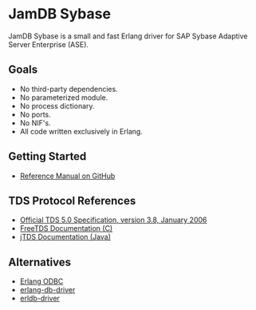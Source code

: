 JamDB Sybase
===============

JamDB Sybase is a small and fast Erlang driver for SAP Sybase Adaptive Server Enterprise (ASE).

Goals
-----

* No third-party dependencies.
* No parameterized module.
* No process dictionary.
* No ports.
* No NIF's.
* All code written exclusively in Erlang.

Getting Started
-----
* [Reference Manual on GitHub](https://github.com/kostyushkin/jamdb_sybase/wiki/JamDB-Sybase-Reference-Manual)

TDS Protocol References
-----
* [Official TDS 5.0 Specification, version 3.8, January 2006](http://www.sybase.com/content/1040983/Sybase-tds38-102306.pdf)
* [FreeTDS Documentation (C)](http://www.freetds.org)
* [jTDS Documentation (Java)](http://jtds.sourceforge.net/doc.html)

Alternatives
-----
* [Erlang ODBC](http://www.erlang.org/doc/man/odbc.html)
* [erlang-db-driver](https://github.com/denglf/erlang-db-driver)
* [erldb-driver](https://github.com/RYTong/erldb-driver)
